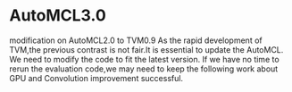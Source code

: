 # AutoMCL3.0
modification on AutoMCL2.0 to TVM0.9
As the rapid development of TVM,the previous contrast is not fair.It is essential to update the AutoMCL.
We need to modify the code to fit the latest version.
If we have no time to rerun the evaluation code,we may need to keep the following work about GPU and Convolution improvement successful.
